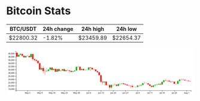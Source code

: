 # Bitcoin Stats

BTC/USDT|24h change|24h high|24h low|
|---|---|---|---|
|$22800.32|-1.82%|$23459.89|$22654.37|

<img src="./chart.svg">

